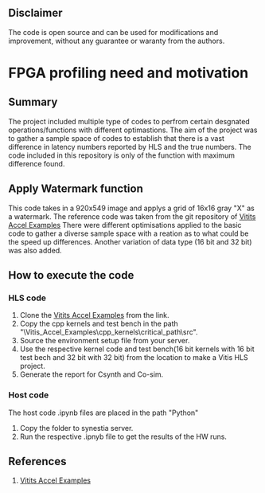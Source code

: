 ## Disclaimer
The code is open source and can be used for modifications and improvement, without any guarantee or waranty from the authors.

# FPGA profiling need and motivation
## Summary

The project included multiple type of codes to perfrom certain desgnated operations/functions with different optimastions. The aim of the project was to gather a sample space of codes to establish that there is a vast difference in latency numbers reported by HLS and the true numbers. The code included in this repository is only of the function with maximum difference found.

## Apply Watermark function

This code takes in a 920x549 image and applys a grid of 16x16 gray "X" as a watermark. The reference code was taken from the git repository of [Vitits Accel Examples](https://github.com/Xilinx/Vitis_Accel_Examples) 
There were different optimisations applied to the basic code to gather a diverse sample space with a reation as to what could be the speed up differences. Another variation of data type (16 bit and 32 bit) was also added.

## How to execute the code

### HLS code

1. Clone the [Vitits Accel Examples](https://github.com/Xilinx/Vitis_Accel_Examples) from the link.
2. Copy the cpp kernels and test bench in the path "\Vitis_Accel_Examples\cpp_kernels\critical_path\src".
3. Source the environment setup file from your server.
4. Use the respective kernel code and test bench(16 bit kernels with 16 bit test bech and 32 bit with 32 bit) from the location to make a Vitis HLS project.
5. Generate the report for Csynth and Co-sim.

### Host code

The host code .ipynb files are placed in the path "Python\"
1. Copy the folder to synestia server.
2. Run the respective .ipnyb file to get the results of the HW runs.

## References
1. [Vitits Accel Examples](https://github.com/Xilinx/Vitis_Accel_Examples)
